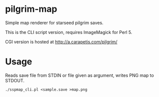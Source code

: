 # pilgrim-map
Simple map renderer for starseed pilgrim saves.

This is the CLI script version, requires ImageMagick for Perl 5.

CGI version is hosted at http://a.carapetis.com/pilgrim/


# Usage
Reads save file from STDIN or file given as argument, writes PNG map to STDOUT.

    ./sspmap_cli.pl <sample.save >map.png
